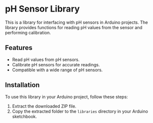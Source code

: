 # pH Sensor Library

This is a library for interfacing with pH sensors in Arduino projects. The library provides functions for reading pH values from the sensor and performing calibration.

## Features

- Read pH values from pH sensors.
- Calibrate pH sensors for accurate readings.
- Compatible with a wide range of pH sensors.

## Installation

To use this library in your Arduino project, follow these steps:

1. Extract the downloaded ZIP file.
2. Copy the extracted folder to the `libraries` directory in your Arduino sketchbook.
